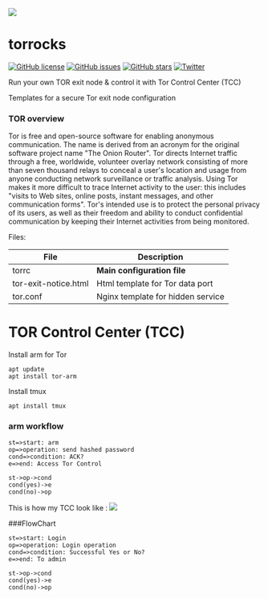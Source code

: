![](https://2019.www.torproject.org/images/tor-logo.png)
# torrocks 
[![GitHub license](https://img.shields.io/github/license/okno/torrocks.svg)](https://github.com/okno/torrocks/blob/master/LICENSE)      [![GitHub issues](https://img.shields.io/github/issues/okno/torrocks.svg)](https://github.com/okno/torrocks/issues) [![GitHub stars](https://img.shields.io/github/stars/okno/torrocks.svg)](https://github.com/okno/torrocks/stargazers) [![Twitter](https://img.shields.io/twitter/url/https/github.com/okno/torrocks.svg?style=social)](https://twitter.com/intent/tweet?text=Wow:&url=https%3A%2F%2Fgithub.com%2Fokno%2Ftorrocks)


Run your own TOR exit node & control it with Tor Control Center (TCC)

Templates for a secure Tor exit node configuration

### TOR overview
Tor is free and open-source software for enabling anonymous communication. The name is derived from an acronym for the original software project name "The Onion Router". Tor directs Internet traffic through a free, worldwide, volunteer overlay network consisting of more than seven thousand relays to conceal a user's location and usage from anyone conducting network surveillance or traffic analysis. Using Tor makes it more difficult to trace Internet activity to the user: this includes "visits to Web sites, online posts, instant messages, and other communication forms". Tor's intended use is to protect the personal privacy of its users, as well as their freedom and ability to conduct confidential communication by keeping their Internet activities from being monitored. 

Files: 

File  | Description
------------- | -------------
torrc  | **Main configuration file**
tor-exit-notice.html | Html template for Tor data port
tor.conf | Nginx template for hidden service

# TOR Control Center (TCC)

Install arm for Tor

    apt update
    apt install tor-arm
    
Install tmux 

    apt install tmux 
    
### arm workflow

```flow
st=>start: arm
op=>operation: send hashed password
cond=>condition: ACK?
e=>end: Access Tor Control

st->op->cond
cond(yes)->e
cond(no)->op
```

This is how my TCC look like : 
![](https://raw.githubusercontent.com/okno/torrocks/master/torrocks.png)

###FlowChart

```flow
st=>start: Login
op=>operation: Login operation
cond=>condition: Successful Yes or No?
e=>end: To admin

st->op->cond
cond(yes)->e
cond(no)->op
```
